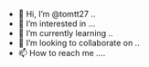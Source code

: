 - 👋 Hi, I’m @tomtt27 ..
- 👀 I’m interested in ...
- 🌱 I’m currently learning ..
- 💞️ I’m looking to collaborate on ..
- 📫 How to reach me ....

<!---
tomtt27/tomtt27 is a ✨ special ✨ repository because its `README.md` (this file) appears on your GitHub profile.
You can click the Preview link to take a look at your changes.
--->
